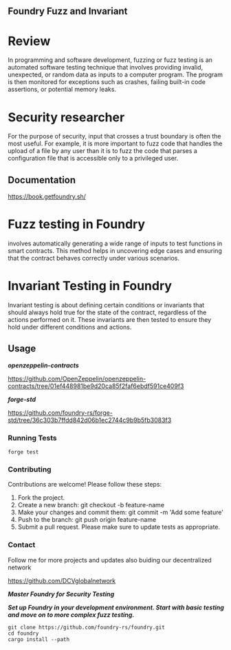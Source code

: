 ## Foundry Fuzz and Invariant 

# Review

In programming and software development, fuzzing or fuzz testing is an automated software testing technique that involves providing invalid, unexpected, or random data as inputs to a computer program. The program is then monitored for exceptions such as crashes, failing built-in code assertions, or potential memory leaks.

# Security researcher 

For the purpose of security, input that crosses a trust boundary is often the most useful. For example, it is more important to fuzz code that handles the upload of a file by any user than it is to fuzz the code that parses a configuration file that is accessible only to a privileged user.

## Documentation

https://book.getfoundry.sh/

# Fuzz testing in Foundry 

involves automatically generating a wide range of inputs to test functions in smart contracts. 
This method helps in uncovering edge cases and ensuring that the contract behaves correctly under various scenarios.

# Invariant Testing in Foundry 

Invariant testing is about defining certain conditions or invariants that should always hold true for the state of the contract, 
regardless of the actions performed on it. These invariants are then tested to ensure they hold under different conditions and actions.

## Usage

***openzeppelin-contracts***

https://github.com/OpenZeppelin/openzeppelin-contracts/tree/01ef448981be9d20ca85f2faf6ebdf591ce409f3


***forge-std***

https://github.com/foundry-rs/forge-std/tree/36c303b7ffdd842d06b1ec2744c9b9b5fb3083f3


### Running Tests

```shell
forge test
```

### Contributing
Contributions are welcome! Please follow these steps:

1. Fork the project.
2. Create a new branch: git checkout -b feature-name
3. Make your changes and commit them: git commit -m 'Add some feature'
4. Push to the branch: git push origin feature-name
5. Submit a pull request.
Please make sure to update tests as appropriate.

### Contact 
Follow me for more projects and updates also buiding our decentralized network

https://github.com/DCVglobalnetwork

***Master Foundry for Security Testing***

***Set up Foundry in your development environment. Start with basic testing and move on to more complex fuzz testing.***

```shell
git clone https://github.com/foundry-rs/foundry.git
cd foundry
cargo install --path 
```

